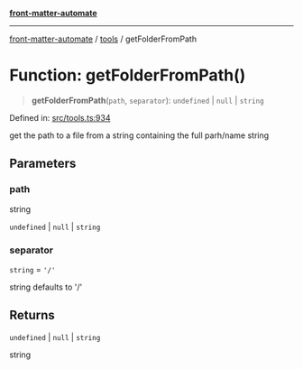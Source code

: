 [**front-matter-automate**](../../README.md)

***

[front-matter-automate](../../modules.md) / [tools](../README.md) / getFolderFromPath

# Function: getFolderFromPath()

> **getFolderFromPath**(`path`, `separator`): `undefined` \| `null` \| `string`

Defined in: [src/tools.ts:934](https://github.com/Christian-Me/folder-to-tags-plugin/blob/c4f3804089f2bfe27979efdfa349dd5a9da04cc5/src/tools.ts#L934)

get the path to a file from a string containing the full parh/name string

## Parameters

### path

string

`undefined` | `null` | `string`

### separator

`string` = `'/'`

string defaults to '/'

## Returns

`undefined` \| `null` \| `string`

string

